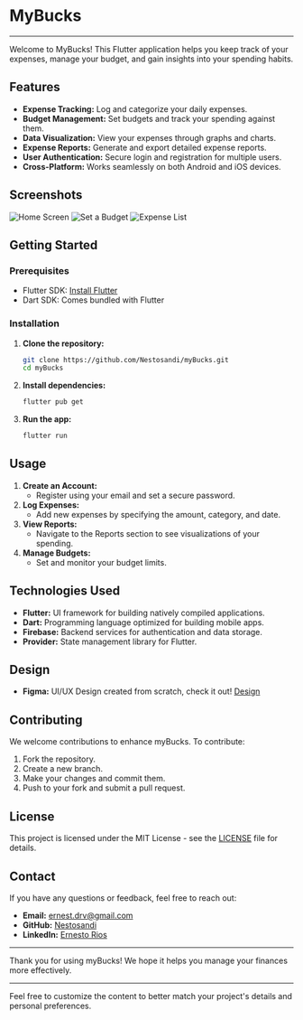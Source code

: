 # MyBucks
---
Welcome to MyBucks! This Flutter application helps you keep track of your expenses, manage your budget, and gain insights into your spending habits.

## Features

- **Expense Tracking:** Log and categorize your daily expenses.
- **Budget Management:** Set budgets and track your spending against them.
- **Data Visualization:** View your expenses through graphs and charts.
- **Expense Reports:** Generate and export detailed expense reports.
- **User Authentication:** Secure login and registration for multiple users.
- **Cross-Platform:** Works seamlessly on both Android and iOS devices.

## Screenshots

![Home Screen](assets/images/Home_page.png)
![Set a Budget](assets/images/Budget_Page.png)
![Expense List](assets/images/Analytics_page.png)


## Getting Started

### Prerequisites

- Flutter SDK: [Install Flutter](https://flutter.dev/docs/get-started/install)
- Dart SDK: Comes bundled with Flutter

### Installation

1. **Clone the repository:**

   ```bash
   git clone https://github.com/Nestosandi/myBucks.git
   cd myBucks
   ```

2. **Install dependencies:**

   ```bash
   flutter pub get
   ```

3. **Run the app:**

   ```bash
   flutter run
   ```

## Usage

1. **Create an Account:**
   - Register using your email and set a secure password.
2. **Log Expenses:**
   - Add new expenses by specifying the amount, category, and date.
3. **View Reports:**
   - Navigate to the Reports section to see visualizations of your spending.
4. **Manage Budgets:**
   - Set and monitor your budget limits.

## Technologies Used

- **Flutter:** UI framework for building natively compiled applications.
- **Dart:** Programming language optimized for building mobile apps.
- **Firebase:** Backend services for authentication and data storage.
- **Provider:** State management library for Flutter.

## Design
- **Figma:** UI/UX Design created from scratch, check it out! [Design](https://www.figma.com/proto/ckntgD5j5l34zT1elYtvUg/myBucks?node-id=1-2&scaling=scale-down&content-scaling=fixed&page-id=0%3A1&starting-point-node-id=1%3A13)

## Contributing

We welcome contributions to enhance myBucks. To contribute:

1. Fork the repository.
2. Create a new branch.
3. Make your changes and commit them.
4. Push to your fork and submit a pull request.

## License

This project is licensed under the MIT License - see the [LICENSE](LICENSE) file for details.

## Contact

If you have any questions or feedback, feel free to reach out:

- **Email:** ernest.drv@gmail.com
- **GitHub:** [Nestosandi](https://github.com/nestosandi)
- **LinkedIn:** [Ernesto Rios](www.linkedin.com/in/ernestodavidriosvargas)

---

Thank you for using myBucks! We hope it helps you manage your finances more effectively.

---

Feel free to customize the content to better match your project's details and personal preferences.
